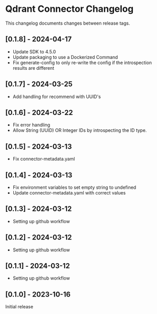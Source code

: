 # Qdrant Connector Changelog
This changelog documents changes between release tags.

## [0.1.8] - 2024-04-17
* Update SDK to 4.5.0
* Update packaging to use a Dockerized Command
* Fix generate-config to only re-write the config if the introspection results are different

## [0.1.7] - 2024-03-25
* Add handling for recommend with UUID's

## [0.1.6] - 2024-03-22
* Fix error handling
* Allow String (UUID) OR Integer IDs by introspecting the ID type.

## [0.1.5] - 2024-03-13
* Fix connector-metadata.yaml

## [0.1.4] - 2024-03-13
* Fix environment variables to set empty string to undefined
* Update connector-metadata.yaml with correct values

## [0.1.3] - 2024-03-12
* Setting up github workflow

## [0.1.2] - 2024-03-12
* Setting up github workflow

## [0.1.1] - 2024-03-12
* Setting up github workflow

## [0.1.0] - 2023-10-16
Initial release